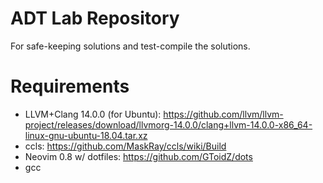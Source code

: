 # ADT Lab Repository
For safe-keeping solutions and test-compile the solutions.

# Requirements
* LLVM+Clang 14.0.0 (for Ubuntu): https://github.com/llvm/llvm-project/releases/download/llvmorg-14.0.0/clang+llvm-14.0.0-x86_64-linux-gnu-ubuntu-18.04.tar.xz
* ccls: https://github.com/MaskRay/ccls/wiki/Build
* Neovim 0.8 w/ dotfiles: https://github.com/GToidZ/dots
* gcc
